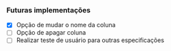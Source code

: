 ### Futuras implementações
- [x] Opção de mudar o nome da coluna
- [ ] Opção de apagar coluna
- [ ] Realizar teste de usuário para outras especificações

